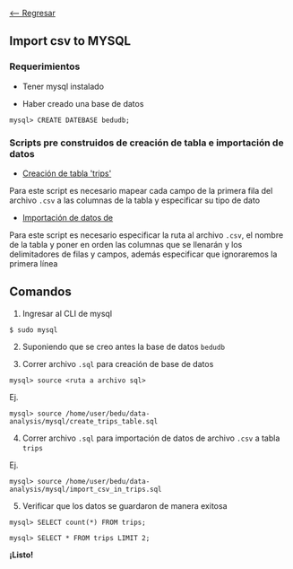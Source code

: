 [<-- Regresar](https://github.com/beduExpert/Data-Analysis/)

## Import csv to MYSQL

### Requerimientos

- Tener mysql instalado

- Haber creado una base de datos

```
mysql> CREATE DATEBASE bedudb;
```

### Scripts pre construidos de creación de tabla e importación de datos

- [Creación de tabla 'trips'](./create-trips-table.sql)

Para este script es necesario mapear cada campo de la primera fila del archivo `.csv` a las columnas de la tabla y especificar su tipo de dato

- [Importación de datos de ](./create-trips-table.sql)

Para este script es necesario especificar la ruta al archivo `.csv`, el nombre de la tabla y poner en orden las columnas que se llenarán y los delimitadores de filas y campos, además especificar que ignoraremos la primera línea

## Comandos

1. Ingresar al CLI de mysql

```
$ sudo mysql 
```

2. Suponiendo que se creo antes la base de datos `bedudb`

3. Correr archivo `.sql` para creación de base de datos

```
mysql> source <ruta a archivo sql>
```

Ej.

```
mysql> source /home/user/bedu/data-analysis/mysql/create_trips_table.sql
```

4. Correr archivo `.sql` para importación de datos de archivo `.csv` a tabla `trips`

Ej.

```
mysql> source /home/user/bedu/data-analysis/mysql/import_csv_in_trips.sql
```

5. Verificar que los datos se guardaron de manera exitosa

```
mysql> SELECT count(*) FROM trips;
```

```
mysql> SELECT * FROM trips LIMIT 2;
```

**¡Listo!**


